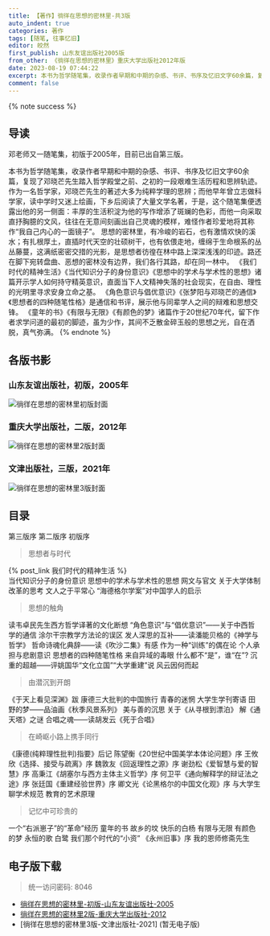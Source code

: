 ```yaml
---
title: 【著作】徜徉在思想的密林里-共3版
auto_indent: true
categories: 著作
tags: [随笔, 往事忆旧]
editor: 皎然
first_publish: 山东友谊出版社2005版
from_other: 《徜徉在思想的密林里》重庆大学出版社2012年版
date: 2023-08-19 07:44:22
excerpt: 本书为哲学随笔集，收录作者早期和中期的杂感、书评、书序及忆旧文字60余篇，复现了邓晓芒先生踏入哲学殿堂之前、之初的一段艰难生活历程和思辨轨迹。
comment: false
---
```

{% note success %}
## 导读
邓老师又一随笔集，初版于2005年，目前已出自第三版。

本书为哲学随笔集，收录作者早期和中期的杂感、书评、书序及忆旧文字60余篇，复现了邓晓芒先生踏入哲学殿堂之前、之初的一段艰难生活历程和思辨轨迹。
作为一名哲学家，邓晓芒先生的著述大多为纯粹学理的思辨；而他早年曾立志做科学家，读中学时又迷上绘画，下乡后阅读了大量文学名著，于是，这个随笔集便透露出他的另一侧面：丰厚的生活积淀为他的写作增添了斑斓的色彩，而他一向采取直抒胸臆的文风，往往在无意间刻画出自己灵魂的模样，难怪作者珍爱地将其称作“我自己内心的一面镜子”。
思想的密林里，有冷峻的岩石，也有激情欢快的溪水；有扎根厚土，直插时代天空的壮硕树干，也有依偎走地，缠绵于生命根系的丛丛藤蔓，这满纸密密交措的光影，是思想者彷徨在林中路上深深浅浅的印迹。路还在脚下宛转盘曲、恶想的密林没有边界，我们各行其路，却在同一林中。
《我们时代的精神生活》《当代知识分子的身份意识》《思想中的学术与学术性的思想》诸篇开示学人如何持守精英意识，直面当下人文精神失落的社会现实，在自由、理性的光明里寻求安身立命之基。
《角色意识与倡优意识》《张梦阳与邓晓芒的通信》《思想者的四种随笔性格》是通信和书评，展示他与同辈学人之间的辩难和思想交锋。
《童年的书》《有限与无限》《有颜色的梦》诸篇作于20世纪70年代，留下作者求学问道的最初的脚迹，虽为少作，其间不乏散金碎玉般的思想之光，自在洒脱，真气弥满。
{% endnote %}
## 各版书影
### 山东友谊出版社，初版，2005年
![徜徉在思想的密林里初版封面](/images/徜徉在思想的密林里初版封面.png)
### 重庆大学出版社，二版，2012年
![徜徉在思想的密林里2版封面](/images/徜徉在思想的密林里2版封面.png)
### 文津出版社，三版，2021年
![徜徉在思想的密林里3版封面](/images/徜徉在思想的密林里3版封面.jpg)

## 目录
第三版序
第二版序
初版序
> 思想者与时代

{% post_link 我们时代的精神生活 %}<br/>
当代知识分子的身份意识
思想中的学术与学术性的思想
网文与官文
关于大学体制改革的思考
文人之于平常心
“海德格尔学案”对中国学人的启示

> 思想的触角

读韦卓民先生西方哲学译著的文化断想
“角色意识”与“倡优意识”——关于中西哲学的通信
涂尔干宗教学方法论的误区
发人深思的互补——读潘能贝格的《神学与哲学》
哲命诗魂化典辞——读《吹沙二集》有感
作为一种“训练”的偶在论
个人承担与悲剧意识
思想者的四种随笔性格
来自异域的毒眼
什么都不“是”，谁“在”?
沉重的超越——评姚国华“文化立国”“大学重建”说
风云因何而起

> 由潜沉到开朗

《于天上看见深渊》跋
康德三大批判的中国旅行
青春的迷惘
大学生学刊寄语
田野的梦——品油画《秋季风景系列》
美与善的沉思
关于《从寻根到漂泊》
解《通天塔》之谜
合唱之魂——读胡发云《死于合唱》

> 在崎岖小路上携手同行

《康德(纯粹理性批判)指要》后记
陈望衡《20世纪中国美学本体论问题》序
王攸欣《选择、接受与疏离》序
魏敦友《回返理性之源》序
谢劲松《爱智慧与爱的智慧》序
高秉江《胡塞尔与西方主体主义哲学》序
何卫平《通向解释学的辩证法之途》序
张廷国《重建经验世界》序
卿文光《论黑格尔的中国文化观》序
与大学生聊学术规范
教育的艺术原理

> 记忆中可珍贵的

一个“右派崽子”的“革命”经历
童年的书
故乡的坟
快乐的白杨
有限与无限
有颜色的梦
永恒的歌
白鹭
我们那个时代的“小资”
《永州旧事》序
我的恩师修斋先生

## 电子版下载
> 统一访问密码: 8046

- [徜徉在思想的密林里-初版-山东友谊出版社-2005](https://url92.ctfile.com/f/21466692-921260703-18cd4a?p=8046)
- [徜徉在思想的密林里2版-重庆大学出版社-2012](https://url92.ctfile.com/f/21466692-921260706-e56496?p=8046)
- [徜徉在思想的密林里3版-文津出版社-2021] (暂无电子版)
